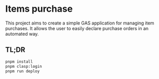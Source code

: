# Items purchase

This project aims to create a simple GAS application for managing item purchases.
It allows the user to easily declare purchase orders in an automated way.

## TL;DR

```sh
pnpm install
pnpm clasp:login
pnpm run deploy
```
